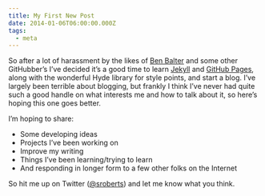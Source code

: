 ```yaml
---
title: My First New Post
date: 2014-01-06T06:00:00.000Z
tags:
  - meta
---
```


So after a lot of harassment by the likes of [Ben Balter](http://ben.balter.com/) and some other GitHubber’s I’ve decided it’s a good time to learn [Jekyll](http://jekyllrb.com/) and [GitHub Pages](http://pages.github.com/), along with the wonderful Hyde library for style points, and start a blog. I’ve largely been terrible about blogging, but frankly I think I’ve never had quite such a good handle on what interests me and how to talk about it, so here’s hoping this one goes better.

I’m hoping to share:

- Some developing ideas
- Projects I’ve been working on
- Improve my writing
- Things I’ve been learning/trying to learn
- And responding in longer form to a few other folks on the Internet

So hit me up on Twitter ([@sroberts](https://twitter.com/sroberts)) and let me know what you think.
